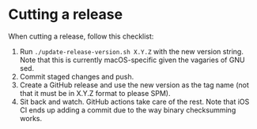 # Cutting a release

When cutting a release, follow this checklist:

1. Run `./update-release-version.sh X.Y.Z` with the new version string. Note that this is currently macOS-specific given the vagaries of GNU sed.
2. Commit staged changes and push.
3. Create a GitHub release and use the new version as the tag name (not that it must be in X.Y.Z format to please SPM).
4. Sit back and watch. GitHub actions take care of the rest.
   Note that iOS CI ends up adding a commit due to the way binary checksumming works.
